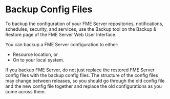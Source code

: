 # Backup Config Files #

To backup the configuration of your FME Server repositories, notifications, schedules, security, and services, use the Backup tool on the Backup & Restore page of the FME Server Web User Interface.

You can backup a FME Server configuration to either:

- Resource location, or
- On to your local system.

If you backup FME Server, do not just replace the restored FME Server config files with the backup config files. The structure of the config files may change between releases, so you should go through the old config file and the new config file together and replace the old configurations as you come across them.